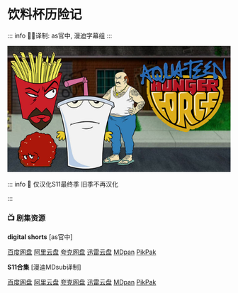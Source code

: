 # 饮料杯历险记

::: info
✍🏻译制: as官中, 漫迪字幕组
:::

![3955541.jpg](3955541.jpg)

::: info
🍟 仅汉化S11最终季 旧季不再汉化

:::

### 📺 剧集资源

**digital shorts** [as官中]

[百度网盘](https://pan.baidu.com/s/1JvNXINdI5F6W7vuBZrotCQ?pwd=769s)  [阿里云盘](https://www.aliyundrive.com/s/LGDG1LhQ9QT)  [夸克网盘](https://pan.quark.cn/s/643bc466483d)  [迅雷云盘](https://pan.xunlei.com/s/VNnhEY0gVjMdZ09L4ok6rPCPA1?pwd=cr4d#)  [MDpan](https://pan.mdsub.top/%E9%A5%AE%E6%96%99%E6%9D%AF%E5%8E%86%E9%99%A9%E8%AE%B0)  [PikPak](https://mypikpak.com/s/VNmWPhKKsPjxsUpBYi0g958Uo1)

**S11合集** [漫迪MDsub译制]

[百度网盘](https://pan.baidu.com/s/1SAPiLehCTRbqTgvU5gZuDQ?pwd=zit5)  [阿里云盘](https://www.aliyundrive.com/s/LGDG1LhQ9QT)  [夸克网盘](https://pan.quark.cn/s/643bc466483d)  [迅雷云盘](https://pan.xunlei.com/s/VNnhETs7qQED-xeXOieLlPZbA1?pwd=uf2p#)  [MDpan](https://pan.mdsub.top/%E9%A5%AE%E6%96%99%E6%9D%AF%E5%8E%86%E9%99%A9%E8%AE%B0)  [PikPak](https://mypikpak.com/s/VNmWPhKKsPjxsUpBYi0g958Uo1)